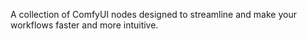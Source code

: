 A collection of ComfyUI nodes designed to streamline and make your workflows faster and more intuitive.

